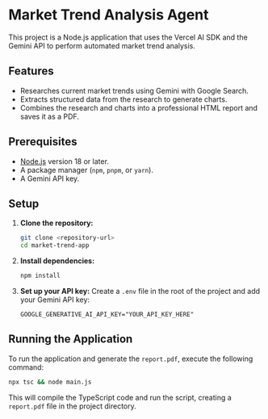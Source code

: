 # Market Trend Analysis Agent

This project is a Node.js application that uses the Vercel AI SDK and the Gemini API to perform automated market trend analysis.

## Features

- Researches current market trends using Gemini with Google Search.
- Extracts structured data from the research to generate charts.
- Combines the research and charts into a professional HTML report and saves it as a PDF.

## Prerequisites

- [Node.js](https://nodejs.org/en/download) version 18 or later.
- A package manager (`npm`, `pnpm`, or `yarn`).
- A Gemini API key.

## Setup

1.  **Clone the repository:**
    ```bash
    git clone <repository-url>
    cd market-trend-app
    ```

2.  **Install dependencies:**
    ```bash
    npm install
    ```

3.  **Set up your API key:**
    Create a `.env` file in the root of the project and add your Gemini API key:
    ```
    GOOGLE_GENERATIVE_AI_API_KEY="YOUR_API_KEY_HERE"
    ```

## Running the Application

To run the application and generate the `report.pdf`, execute the following command:

```bash
npx tsc && node main.js
```

This will compile the TypeScript code and run the script, creating a `report.pdf` file in the project directory.

